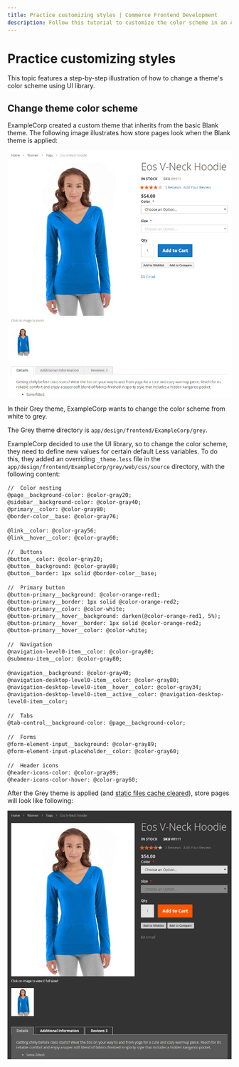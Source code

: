 ```yaml
---
title: Practice customizing styles | Commerce Frontend Development
description: Follow this tutorial to customize the color scheme in an Adobe Commerce or Magento Open Source theme.
---
```


# Practice customizing styles

This topic features a step-by-step illustration of how to change a theme's color scheme using UI library.

## Change theme color scheme

ExampleCorp created a custom theme that inherits from the basic Blank theme.
The following image illustrates how store pages look when the Blank theme is applied:

![product page when Blank applied](../../_images/frontend/practice_blank.png)

In their Grey theme, ExampleCorp wants to change the color scheme from white to grey.

The Grey theme directory is `app/design/frontend/ExampleCorp/grey`.

ExampleCorp decided to use the UI library, so to change the color scheme, they need to define new values for certain default Less variables.
To do this, they added an overriding `_theme.less` file in the `app/design/frontend/ExampleCorp/grey/web/css/source` directory, with the following content:

```less
//  Color nesting
@page__background-color: @color-gray20;
@sidebar__background-color: @color-gray40;
@primary__color: @color-gray80;
@border-color__base: @color-gray76;

@link__color: @color-gray56;
@link__hover__color: @color-gray60;

//  Buttons
@button__color: @color-gray20;
@button__background: @color-gray80;
@button__border: 1px solid @border-color__base;

//  Primary button
@button-primary__background: @color-orange-red1;
@button-primary__border: 1px solid @color-orange-red2;
@button-primary__color: @color-white;
@button-primary__hover__background: darken(@color-orange-red1, 5%);
@button-primary__hover__border: 1px solid @color-orange-red2;
@button-primary__hover__color: @color-white;

//  Navigation
@navigation-level0-item__color: @color-gray80;
@submenu-item__color: @color-gray80;

@navigation__background: @color-gray40;
@navigation-desktop-level0-item__color: @color-gray80;
@navigation-desktop-level0-item__hover__color: @color-gray34;
@navigation-desktop-level0-item__active__color: @navigation-desktop-level0-item__color;

//  Tabs
@tab-control__background-color: @page__background-color;

//  Forms
@form-element-input__background: @color-gray89;
@form-element-input-placeholder__color: @color-gray60;

//  Header icons
@header-icons-color: @color-gray89;
@header-icons-color-hover: @color-gray60;
```

After the Grey theme is applied (and [static files cache cleared](../caching.md#clean-cache)), store pages will look like following:

![product page when Grey applied](../../_images/frontend/css_practice.png)
